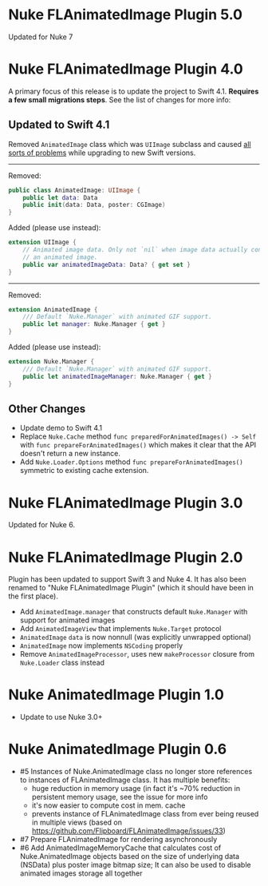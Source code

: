# Nuke FLAnimatedImage Plugin 5.0

Updated for Nuke 7

# Nuke FLAnimatedImage Plugin 4.0

A primary focus of this release is to update the project to Swift 4.1.  **Requires a few small migrations steps**. See the list of changes for more info:

## Updated to Swift 4.1

Removed `AnimatedImage` class which was `UIImage` subclass and caused [all sorts of problems](https://github.com/kean/Nuke-Gifu-Plugin/issues/7) while upgrading to new Swift versions.

<hr/>

Removed:

```swift
public class AnimatedImage: UIImage {
    public let data: Data
    public init(data: Data, poster: CGImage)
}
```

Added (please use instead):

```swift
extension UIImage {
    // Animated image data. Only not `nil` when image data actually contains
    // an animated image.
    public var animatedImageData: Data? { get set }
}
```

<hr/>

Removed:

```swift
extension AnimatedImage {
    /// Default `Nuke.Manager` with animated GIF support.
    public let manager: Nuke.Manager { get }
}
```

Added (please use instead):

```swift
extension Nuke.Manager {
    /// Default `Nuke.Manager` with animated GIF support.
    public let animatedImageManager: Nuke.Manager { get }
}
```

## Other Changes

- Update demo to Swift 4.1
- Replace `Nuke.Cache` method `func preparedForAnimatedImages() -> Self` with `func prepareForAnimatedImages()` which makes it clear that the API doesn't return a new instance.
- Add `Nuke.Loader.Options` method `func prepareForAnimatedImages()` symmetric to existing cache extension.

# Nuke FLAnimatedImage Plugin 3.0

Updated for Nuke 6.

# Nuke FLAnimatedImage Plugin 2.0

Plugin has been updated to support Swift 3 and Nuke 4. It has also been renamed to "Nuke FLAnimatedImage Plugin" (which it should have been in the first place).

- Add `AnimatedImage.manager` that constructs default `Nuke.Manager` with support for animated images
- Add `AnimatedImageView` that implements `Nuke.Target` protocol
- `AnimatedImage` `data` is now nonnull (was explicitly unwrapped optional)
- `AnimatedImage` now implements `NSCoding` properly
- Remove `AnimatedImageProcessor`, uses new `makeProcessor` closure from `Nuke.Loader` class instead

# Nuke AnimatedImage Plugin 1.0

- Update to use Nuke 3.0+

# Nuke AnimatedImage Plugin 0.6

- #5 Instances of Nuke.AnimatedImage class no longer store references to instances of FLAnimatedImage class. It has multiple benefits: 
  - huge reduction in memory usage (in fact it's ~70% reduction in persistent memory usage, see the issue for more info
  - it's now easier to compute cost in mem. cache
  - prevents instance of FLAnimatedImage class from ever being reused in multiple views (based on https://github.com/Flipboard/FLAnimatedImage/issues/33)
- #7 Prepare FLAnimatedImage for rendering asynchronously
- #6 Add AnimatedImageMemoryCache that calculates cost of Nuke.AnimatedImage objects based on the size of underlying data (NSData) plus poster image bitmap size; It can also be used to disable animated images storage all together
